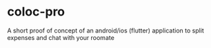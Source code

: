 # coloc-pro
A short proof of concept of an android/ios (flutter) application to split expenses and chat with your roomate

